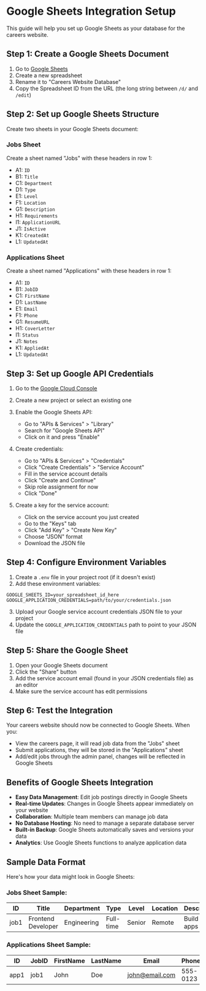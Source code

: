 # Google Sheets Integration Setup

This guide will help you set up Google Sheets as your database for the careers website.

## Step 1: Create a Google Sheets Document

1. Go to [Google Sheets](https://sheets.google.com)
2. Create a new spreadsheet
3. Rename it to "Careers Website Database"
4. Copy the Spreadsheet ID from the URL (the long string between `/d/` and `/edit`)

## Step 2: Set up Google Sheets Structure

Create two sheets in your Google Sheets document:

### Jobs Sheet
Create a sheet named "Jobs" with these headers in row 1:
- A1: `ID`
- B1: `Title`
- C1: `Department`
- D1: `Type`
- E1: `Level`
- F1: `Location`
- G1: `Description`
- H1: `Requirements`
- I1: `ApplicationURL`
- J1: `IsActive`
- K1: `CreatedAt`
- L1: `UpdatedAt`

### Applications Sheet
Create a sheet named "Applications" with these headers in row 1:
- A1: `ID`
- B1: `JobID`
- C1: `FirstName`
- D1: `LastName`
- E1: `Email`
- F1: `Phone`
- G1: `ResumeURL`
- H1: `CoverLetter`
- I1: `Status`
- J1: `Notes`
- K1: `AppliedAt`
- L1: `UpdatedAt`

## Step 3: Set up Google API Credentials

1. Go to the [Google Cloud Console](https://console.cloud.google.com/)
2. Create a new project or select an existing one
3. Enable the Google Sheets API:
   - Go to "APIs & Services" > "Library"
   - Search for "Google Sheets API"
   - Click on it and press "Enable"

4. Create credentials:
   - Go to "APIs & Services" > "Credentials"
   - Click "Create Credentials" > "Service Account"
   - Fill in the service account details
   - Click "Create and Continue"
   - Skip role assignment for now
   - Click "Done"

5. Create a key for the service account:
   - Click on the service account you just created
   - Go to the "Keys" tab
   - Click "Add Key" > "Create New Key"
   - Choose "JSON" format
   - Download the JSON file

## Step 4: Configure Environment Variables

1. Create a `.env` file in your project root (if it doesn't exist)
2. Add these environment variables:
```
GOOGLE_SHEETS_ID=your_spreadsheet_id_here
GOOGLE_APPLICATION_CREDENTIALS=path/to/your/credentials.json
```

3. Upload your Google service account credentials JSON file to your project
4. Update the `GOOGLE_APPLICATION_CREDENTIALS` path to point to your JSON file

## Step 5: Share the Google Sheet

1. Open your Google Sheets document
2. Click the "Share" button
3. Add the service account email (found in your JSON credentials file) as an editor
4. Make sure the service account has edit permissions

## Step 6: Test the Integration

Your careers website should now be connected to Google Sheets. When you:
- View the careers page, it will read job data from the "Jobs" sheet
- Submit applications, they will be stored in the "Applications" sheet
- Add/edit jobs through the admin panel, changes will be reflected in Google Sheets

## Benefits of Google Sheets Integration

- **Easy Data Management**: Edit job postings directly in Google Sheets
- **Real-time Updates**: Changes in Google Sheets appear immediately on your website
- **Collaboration**: Multiple team members can manage job data
- **No Database Hosting**: No need to manage a separate database server
- **Built-in Backup**: Google Sheets automatically saves and versions your data
- **Analytics**: Use Google Sheets functions to analyze application data

## Sample Data Format

Here's how your data might look in Google Sheets:

### Jobs Sheet Sample:
| ID | Title | Department | Type | Level | Location | Description | Requirements | ApplicationURL | IsActive | CreatedAt | UpdatedAt |
|----|--------|------------|------|-------|----------|-------------|--------------|----------------|----------|-----------|-----------|
| job1 | Frontend Developer | Engineering | Full-time | Senior | Remote | Build web apps | ["React", "TypeScript"] | https://forms.google.com/... | TRUE | 2024-01-01T00:00:00Z | 2024-01-01T00:00:00Z |

### Applications Sheet Sample:
| ID | JobID | FirstName | LastName | Email | Phone | ResumeURL | CoverLetter | Status | Notes | AppliedAt | UpdatedAt |
|----|-------|-----------|----------|--------|-------|-----------|-------------|--------|-------|-----------|-----------|
| app1 | job1 | John | Doe | john@email.com | 555-0123 | resume.pdf | I'm interested... | pending | | 2024-01-01T00:00:00Z | 2024-01-01T00:00:00Z |